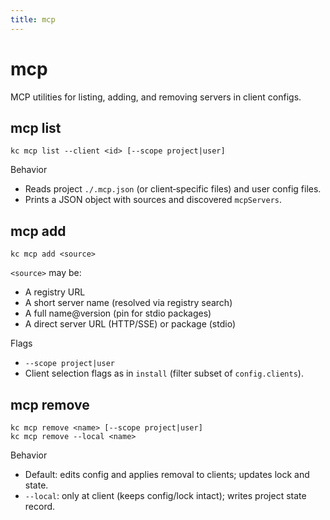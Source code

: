 ```yaml
---
title: mcp
---
```


# mcp

MCP utilities for listing, adding, and removing servers in client configs.

## mcp list
```
kc mcp list --client <id> [--scope project|user]
```
Behavior
- Reads project `./.mcp.json` (or client‑specific files) and user config files.
- Prints a JSON object with sources and discovered `mcpServers`.

## mcp add
```
kc mcp add <source>
```
`<source>` may be:
- A registry URL
- A short server name (resolved via registry search)
- A full name@version (pin for stdio packages)
- A direct server URL (HTTP/SSE) or package (stdio)

Flags
- `--scope project|user`
- Client selection flags as in `install` (filter subset of `config.clients`).

## mcp remove
```
kc mcp remove <name> [--scope project|user]
kc mcp remove --local <name>
```
Behavior
- Default: edits config and applies removal to clients; updates lock and state.
- `--local`: only at client (keeps config/lock intact); writes project state record.

